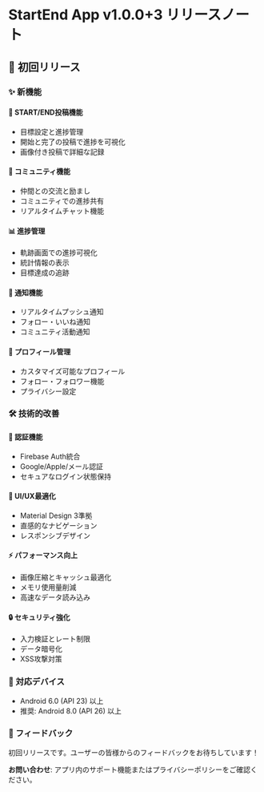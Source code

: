 # StartEnd App v1.0.0+3 リリースノート

## 🎉 初回リリース

### ✨ 新機能

#### 📝 START/END投稿機能
- 目標設定と進捗管理
- 開始と完了の投稿で進捗を可視化
- 画像付き投稿で詳細な記録

#### 👥 コミュニティ機能
- 仲間との交流と励まし
- コミュニティでの進捗共有
- リアルタイムチャット機能

#### 📊 進捗管理
- 軌跡画面での進捗可視化
- 統計情報の表示
- 目標達成の追跡

#### 🔔 通知機能
- リアルタイムプッシュ通知
- フォロー・いいね通知
- コミュニティ活動通知

#### 👤 プロフィール管理
- カスタマイズ可能なプロフィール
- フォロー・フォロワー機能
- プライバシー設定

### 🛠️ 技術的改善

#### 🔐 認証機能
- Firebase Auth統合
- Google/Apple/メール認証
- セキュアなログイン状態保持

#### 🎨 UI/UX最適化
- Material Design 3準拠
- 直感的なナビゲーション
- レスポンシブデザイン

#### ⚡ パフォーマンス向上
- 画像圧縮とキャッシュ最適化
- メモリ使用量削減
- 高速なデータ読み込み

#### 🔒 セキュリティ強化
- 入力検証とレート制限
- データ暗号化
- XSS攻撃対策

### 📱 対応デバイス
- Android 6.0 (API 23) 以上
- 推奨: Android 8.0 (API 26) 以上

### 🎯 フィードバック
初回リリースです。ユーザーの皆様からのフィードバックをお待ちしています！

**お問い合わせ**: アプリ内のサポート機能またはプライバシーポリシーをご確認ください。 